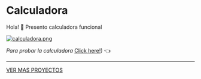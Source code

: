 # Calculadora

Hola! 👋 Presento calculadora funcional

[![calculadora.png](https://i.postimg.cc/4dRHqqth/calculadora.png)](https://postimg.cc/nsTLQd3H)

*Para probar la calculadora* [Click here!](https://relieved-peace.surge.sh/)) 👈

***
[VER MAS PROYECTOS](https://github.com/IsabelTT?tab=repositories)

